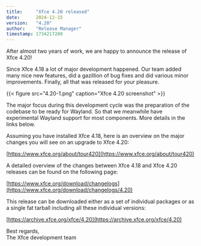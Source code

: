 ```yaml
---
title:     "Xfce 4.20 released"
date:      2024-12-15
version:   "4.20"
author:    "Release Manager"
timestamp: 1734217200
---
```


After almost two years of work, we are happy to announce the release of Xfce 4.20!

Since Xfce 4.18 a lot of major development happened. Our team added many nice new features, did a gazillion of bug fixes and did various minor improvements. Finally, all that was released for your pleasure.

{{< figure src="4.20-1.png" caption="Xfce 4.20 screenshot" >}}

The major focus during this development cycle was the preparation of the codebase to be ready for Wayland. So that we meanwhile have experimental Wayland support for most components. More details in the links below.

Assuming you have installed Xfce 4.18, here is an overview on the major changes you will see on an upgrade to Xfce 4.20:

[https://www.xfce.org/about/tour420](https://www.xfce.org/about/tour420)

A detailed overview of the changes between Xfce 4.18 and Xfce 4.20 releases can be found on the following page:

[https://www.xfce.org/download/changelogs](https://www.xfce.org/download/changelogs/4.20)

This release can be downloaded either as a set of individual packages or as a single fat tarball including all these individual versions:

[https://archive.xfce.org/xfce/4.20](https://archive.xfce.org/xfce/4.20)

Best regards,\
The Xfce development team
